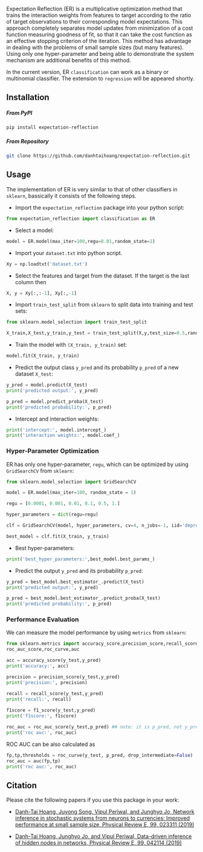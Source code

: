 Expectation Reflection (ER) is a multiplicative optimization method that trains the interaction weights from features to target according to the ratio of target observations to their corresponding model expectations. This approach completely separates model updates from minimization of a cost function measuring goodness of fit, so that it can take the cost function as an effective stopping criterion of the iteration. This method has advantage in dealing with the problems of small sample sizes (but many features). Using only one hyper-parameter and being able to demonstrate the system mechanism are additional benefits of this method.

In the current version, ER `classification` can work as a binary or multinomial classifier. The extension to `regression` will be appeared shortly.

## Installation
##### From PyPI

```bash
pip install expectation-reflection
```

##### From Repository

```bash
git clone https://github.com/danhtaihoang/expectation-reflection.git
```

## Usage
The implementation of ER is very similar to that of other classifiers in `sklearn`, bassically it consists of the following steps.

* Import the `expectation_reflection` package into your python script:
```python
from expectation_reflection import classification as ER
```

* Select a model:
```python
model = ER.model(max_iter=100,regu=0.01,random_state=1)
```

* Import your `dataset.txt` into python script.
```python
Xy = np.loadtxt('dataset.txt')
```

* Select the features and target from the dataset. If the target is the last column then
```python
X, y = Xy[:,:-1], Xy[:,-1]

```
 
* Import `train_test_split` from `sklearn` to split data into training and test sets:
```python
from sklearn.model_selection import train_test_split

X_train,X_test,y_train,y_test = train_test_split(X,y,test_size=0.5,random_state = 1)
```

* Train the model with `(X_train, y_train)` set: 
```python
model.fit(X_train, y_train)
```

* Predict the output class `y_pred` and its probability `p_pred` of a new dataset `X_test`:
```python
y_pred = model.predict(X_test)
print('predicted output:', y_pred)

p_pred = model.predict_proba(X_test)
print('predicted probability:', p_pred)
```

* Intercept and interaction weights:
```python
print('intercept:', model.intercept_)
print('interaction weights:', model.coef_)
```

### Hyper-Parameter Optimization 
ER has only one hyper-parameter, `regu`, which can be optimized by using `GridSearchCV` from `sklearn`:
```python
from sklearn.model_selection import GridSearchCV

model = ER.model(max_iter=100, random_state = 1)

regu = [0.0001, 0.001, 0.01, 0.1, 0.5, 1.]

hyper_parameters = dict(regu=regu)

clf = GridSearchCV(model, hyper_parameters, cv=4, n_jobs=-1, iid='deprecated')

best_model = clf.fit(X_train, y_train)
```

* Best hyper-parameters:
```python
print('best_hyper_parameters:',best_model.best_params_)
```

* Predict the output `y_pred` and its probability `p_pred`:
```python
y_pred = best_model.best_estimator_.predict(X_test)
print('predicted output:', y_pred)

p_pred = best_model.best_estimator_.predict_proba(X_test)
print('predicted probability:', p_pred)
```

### Performance Evaluation
We can measure the model performance by using `metrics` from `sklearn`:

```python
from sklearn.metrics import accuracy_score,precision_score,recall_score,f1_score,\
roc_auc_score,roc_curve,auc

acc = accuracy_score(y_test,y_pred)
print('accuracy:', acc)

precision = precision_score(y_test,y_pred)
print('precision:', precision)

recall = recall_score(y_test,y_pred)
print('recall:', recall)
    
f1score = f1_score(y_test,y_pred)
print('f1score:', f1score)

roc_auc = roc_auc_score(y_test,p_pred) ## note: it is p_pred, not y_pred
print('roc auc:', roc_auc)
```

ROC AUC can be also calculated as 
```python
fp,tp,thresholds = roc_curve(y_test, p_pred, drop_intermediate=False)
roc_auc = auc(fp,tp)
print('roc auc:', roc_auc)
```
## Citation

Please cite the following papers if you use this package in your work:

* [Danh-Tai Hoang, Juyong Song, Vipul Periwal, and Junghyo Jo, Network inference in stochastic systems from neurons to currencies: Improved performance at small sample size, Physical Review E, 99, 023311 (2019)](https://journals.aps.org/pre/abstract/10.1103/PhysRevE.99.023311)

* [Danh-Tai Hoang, Junghyo Jo, and Vipul Periwal, Data-driven inference of hidden nodes in networks, Physical Review E, 99, 042114 (2019)](https://journals.aps.org/pre/abstract/10.1103/PhysRevE.99.042114)
